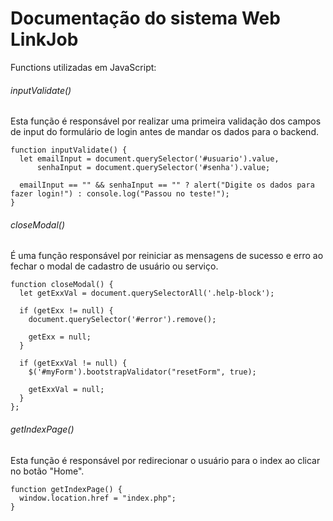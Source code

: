 # Documentação do sistema Web LinkJob

Functions utilizadas em JavaScript:

###### inputValidate()

Esta função é responsável por realizar uma primeira validação dos campos de input do formulário de login antes de mandar os dados para o backend.

```
function inputValidate() {
  let emailInput = document.querySelector('#usuario').value,
      senhaInput = document.querySelector('#senha').value;

  emailInput == "" && senhaInput == "" ? alert("Digite os dados para fazer login!") : console.log("Passou no teste!");
}
```

###### closeModal()

É uma função responsável por reiniciar as mensagens de sucesso e erro ao fechar o modal de cadastro de usuário ou serviço.

``` 
function closeModal() {
  let getExxVal = document.querySelectorAll('.help-block');

  if (getExx != null) {
    document.querySelector('#error').remove();

    getExx = null;
  }

  if (getExxVal != null) {
    $('#myForm').bootstrapValidator("resetForm", true);

    getExxVal = null;
  }
};
```

###### getIndexPage()

Esta função é responsável por redirecionar o usuário para o index ao clicar no botão "Home".

```
function getIndexPage() {
  window.location.href = "index.php";
}
```